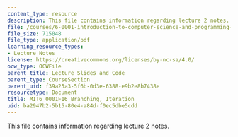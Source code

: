 ```yaml
---
content_type: resource
description: This file contains information regarding lecture 2 notes.
file: /courses/6-0001-introduction-to-computer-science-and-programming-in-python-fall-2016/ba2947b25b1580e4a84df0ec5dbe5cdd_MIT6_0001F16_Lec2.pdf
file_size: 715048
file_type: application/pdf
learning_resource_types:
- Lecture Notes
license: https://creativecommons.org/licenses/by-nc-sa/4.0/
ocw_type: OCWFile
parent_title: Lecture Slides and Code
parent_type: CourseSection
parent_uid: f39a25a3-5f6b-0d3e-6388-e9b2e8b7438e
resourcetype: Document
title: MIT6_0001F16_Branching, Iteration
uid: ba2947b2-5b15-80e4-a84d-f0ec5dbe5cdd
---
```

This file contains information regarding lecture 2 notes.
